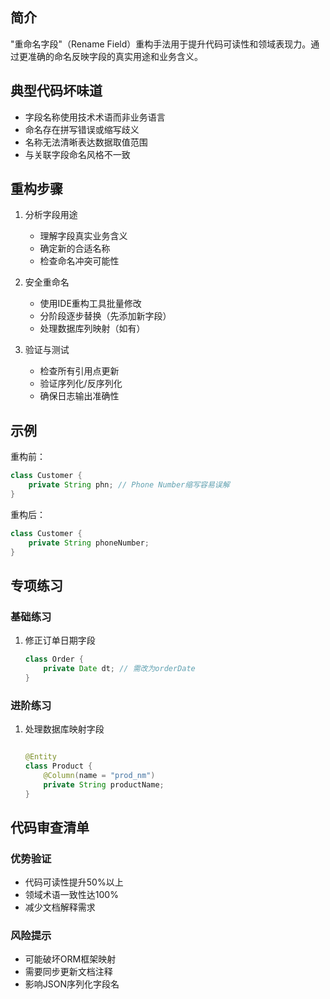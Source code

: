 ## 简介
"重命名字段"（Rename Field）重构手法用于提升代码可读性和领域表现力。通过更准确的命名反映字段的真实用途和业务含义。

## 典型代码坏味道
- 字段名称使用技术术语而非业务语言
- 命名存在拼写错误或缩写歧义
- 名称无法清晰表达数据取值范围
- 与关联字段命名风格不一致

## 重构步骤
1. 分析字段用途
   - 理解字段真实业务含义
   - 确定新的合适名称
   - 检查命名冲突可能性

2. 安全重命名
   - 使用IDE重构工具批量修改
   - 分阶段逐步替换（先添加新字段）
   - 处理数据库列映射（如有）

3. 验证与测试
   - 检查所有引用点更新
   - 验证序列化/反序列化
   - 确保日志输出准确性

## 示例
重构前：

```java
class Customer {
    private String phn; // Phone Number缩写容易误解
}
```

重构后：

```java
class Customer {
    private String phoneNumber;
}
```

## 专项练习
### 基础练习
1. 修正订单日期字段

    ```java
    class Order {
        private Date dt; // 需改为orderDate
    }
    ```

### 进阶练习
1. 处理数据库映射字段

    ```java
    
    @Entity
    class Product {
        @Column(name = "prod_nm")
        private String productName;
    }
    ```

## 代码审查清单
### 优势验证
- 代码可读性提升50%以上
- 领域术语一致性达100%
- 减少文档解释需求

### 风险提示
- 可能破坏ORM框架映射
- 需要同步更新文档注释
- 影响JSON序列化字段名
